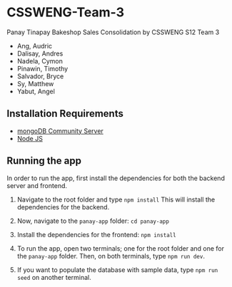 # CSSWENG-Team-3
Panay Tinapay Bakeshop Sales Consolidation
by CSSWENG S12 Team 3
- Ang, Audric
- Dalisay, Andres
- Nadela, Cymon
- Pinawin, Timothy
- Salvador, Bryce
- Sy, Matthew
- Yabut, Angel

## Installation Requirements

- [mongoDB Community Server](https://www.mongodb.com/try/download/community)
- [Node JS](https://nodejs.org/en/)

## Running the app

In order to run the app, first install the dependencies for both the backend server and frontend.

1. Navigate to the root folder and type ` npm install ` This will install the dependencies for the backend.

2. Now, navigate to the `panay-app` folder: `cd panay-app`

3. Install the dependencies for the frontend: `npm install`

4. To run the app, open two terminals; one for the root folder and one for the `panay-app` folder. Then, on both terminals, type `npm run dev`.

5. If you want to populate the database with sample data, type `npm run seed` on another terminal.